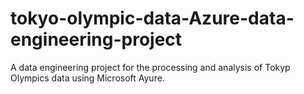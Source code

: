 # tokyo-olympic-data-Azure-data-engineering-project
A data engineering project for the processing and analysis of Tokyp Olympics data using Microsoft Ayure.
